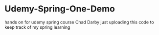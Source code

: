 # Udemy-Spring-One-Demo
hands on for udemy spring course Chad Darby
just uploading this code to keep track of my spring learning
